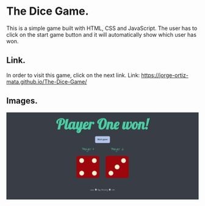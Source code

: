 # The Dice Game.

This is a simple game built with HTML, CSS and JavaScript.
The user has to click on the start game button and it will automatically show which user has won.

## Link.

In order to visit this game, click on the next link.
Link: https://jorge-ortiz-mata.github.io/The-Dice-Game/

## Images.

![](./images/01.png)
